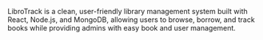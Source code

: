 LibroTrack is a clean, user-friendly library management system built with React, Node.js, and MongoDB, allowing users to browse, borrow, and track books while providing admins with easy book and user management.
